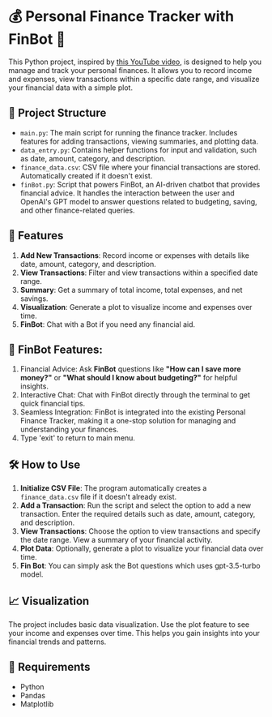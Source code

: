 # 💰 Personal Finance Tracker with FinBot 🤖

This Python project, inspired by [this YouTube video](https://www.youtube.com/watch?v=Dn1EjhcQk64), is designed to help you manage and track your personal finances. It allows you to record income and expenses, view transactions within a specific date range, and visualize your financial data with a simple plot.

## 📂 Project Structure

- `main.py`: The main script for running the finance tracker. Includes features for adding transactions, viewing summaries, and plotting data.
- `data_entry.py`: Contains helper functions for input and validation, such as date, amount, category, and description.
- `finance_data.csv`: CSV file where your financial transactions are stored. Automatically created if it doesn't exist.
- `finBot.py`: Script that powers FinBot, an AI-driven chatbot that provides financial advice. It handles the interaction between the user and OpenAI's GPT model to answer questions related to budgeting, saving, and other finance-related queries.


## 🚀 Features

1. **Add New Transactions**: Record income or expenses with details like date, amount, category, and description.
2. **View Transactions**: Filter and view transactions within a specified date range.
3. **Summary**: Get a summary of total income, total expenses, and net savings.
4. **Visualization**: Generate a plot to visualize income and expenses over time.
5. **FinBot**: Chat with a Bot if you need any financial aid.

## 🦾 FinBot Features:

1. Financial Advice: Ask **FinBot** questions like **"How can I save more money?"** or **"What should I know about budgeting?"** for helpful insights.
2. Interactive Chat: Chat with FinBot directly through the terminal to get quick financial tips.
3. Seamless Integration: FinBot is integrated into the existing Personal Finance Tracker, making it a one-stop solution for managing and understanding your finances.
4. Type 'exit' to return to main menu. 

## 🛠️ How to Use

1. **Initialize CSV File**: The program automatically creates a `finance_data.csv` file if it doesn't already exist.
2. **Add a Transaction**: Run the script and select the option to add a new transaction. Enter the required details such as date, amount, category, and description.
3. **View Transactions**: Choose the option to view transactions and specify the date range. View a summary of your financial activity.
4. **Plot Data**: Optionally, generate a plot to visualize your financial data over time.
5. **Fin Bot**: You can simply ask the Bot questions which uses gpt-3.5-turbo model. 

## 📈 Visualization

The project includes basic data visualization. Use the plot feature to see your income and expenses over time. This helps you gain insights into your financial trends and patterns.

## 🧩 Requirements
- Python
- Pandas
- Matplotlib

